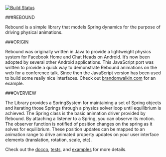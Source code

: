 [![Build
Status](https://travis-ci.org/facebook/rebound-js.svg?branch=master)](https://travis-ci.org/facebook/rebound-js)

###REBOUND

Rebound is a simple library that models Spring dynamics for the purpose of
driving physical animations.

###ORIGIN

Rebound was originally written in Java to provide a lightweight physics system
for Facebook Home and Chat Heads on Android. It’s now been adopted by several
other Android applications. This JavaScript port was written to provide a quick
way to demonstrate Rebound animations on the web for a conference talk. Since
then the JavaScript version has been used to build some really nice interfaces.
Check out [brandonwalkin.com](http://brandonwalkin.com) for an example.

###OVERVIEW

The Library provides a SpringSystem for maintaining a set of Spring objects and
iterating those Springs through a physics solver loop until equilibrium is
achieved. The Spring class is the basic animation driver provided by Rebound.
By attaching a listener to a Spring, you can observe its motion. The observer
function is notified of position changes on the spring as it solves for
equilibrium. These position updates can be mapped to an animation range to
drive animated property updates on your user interface elements (translation,
    rotation, scale, etc).

Check out the [docco](http://facebook.github.io/rebound-js/docs/rebound.html),
[tests](http://facebook.github.io/rebound-js/browser_test/index.html), and
[examples](http://facebook.github.io/rebound-js/examples) for more details.
